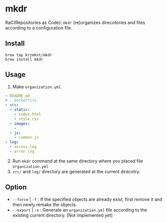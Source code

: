 # mkdr

RaC(Repositories as Code): `mkdr` (re)organizes direcotories and files according to a configuration file.

## Install
```
brew tap krzmknt/mkdr
brew install mkdr
```

## Usage
1. Make `organization.yml`.
```yaml
- README.md
# - Dockerfile
- src:
  - static:
    - index.html
    - style.css
  - images:
    -
  - js:
    - common.js
- log:
  - access.log
  - error.log
```
2. Run `mkdr` command at the same directory where you placed file `organization.yml`
3. `src/` and `log/` directory are generated at the current direcotry.


## Option
- `--force` | `-f` : If the specified objects are already exist, first remove it and then newly remake the objects.
- `--export` | `-e` : Generate an `organization.yml` file according to the existing current directory. (Not implemented yet)


